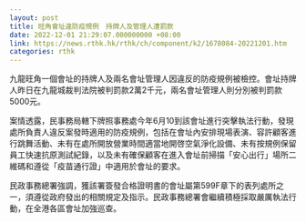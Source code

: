 ```yaml
---
layout: post
title: 旺角會址違防疫規例　持牌人及管理人遭罰款
date: 2022-12-01 21:29:07.000000000 +08:00
link: https://news.rthk.hk/rthk/ch/component/k2/1678084-20221201.htm
categories: rthk
---
```


九龍旺角一個會址的持牌人及兩名會址管理人因違反的防疫規例被檢控。會址持牌人昨日在九龍城裁判法院被判罰款2萬2千元，兩名會址管理人則分別被判罰款5000元。

案情透露，民事務局轄下牌照事務處今年6月10到該會址進行突擊執法行動，發現處所負責人違反案發時適用的防疫規例，包括在會址內安排現場表演、容許顧客進行跳舞活動、未有在處所開放營業時間適當地開啓空氣淨化設備、未有按規例保留員工快速抗原測試紀錄，以及未有確保顧客在進入會址前掃描「安心出行」場所二維碼和遵從「疫苗通行證」中適用於會址的要求。

民政事務總署強調，獲該署簽發合格證明書的會址屬第599F章下的表列處所之一，須遵從政府發出的相關規定及指示。民政事務總署會繼續積極採取嚴厲執法行動，在全港各區會址加強巡查。
